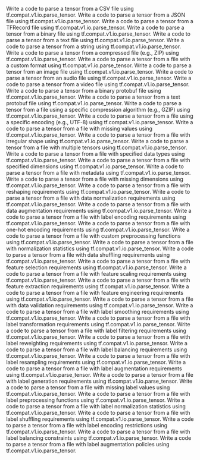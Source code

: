 Write a code to parse a tensor from a CSV file using tf.compat.v1.io.parse_tensor.
Write a code to parse a tensor from a JSON file using tf.compat.v1.io.parse_tensor.
Write a code to parse a tensor from a TFRecord file using tf.compat.v1.io.parse_tensor.
Write a code to parse a tensor from a binary file using tf.compat.v1.io.parse_tensor.
Write a code to parse a tensor from a text file using tf.compat.v1.io.parse_tensor.
Write a code to parse a tensor from a string using tf.compat.v1.io.parse_tensor.
Write a code to parse a tensor from a compressed file (e.g., ZIP) using tf.compat.v1.io.parse_tensor.
Write a code to parse a tensor from a file with a custom format using tf.compat.v1.io.parse_tensor.
Write a code to parse a tensor from an image file using tf.compat.v1.io.parse_tensor.
Write a code to parse a tensor from an audio file using tf.compat.v1.io.parse_tensor.
Write a code to parse a tensor from a video file using tf.compat.v1.io.parse_tensor.
Write a code to parse a tensor from a binary protobuf file using tf.compat.v1.io.parse_tensor.
Write a code to parse a tensor from a text protobuf file using tf.compat.v1.io.parse_tensor.
Write a code to parse a tensor from a file using a specific compression algorithm (e.g., GZIP) using tf.compat.v1.io.parse_tensor.
Write a code to parse a tensor from a file using a specific encoding (e.g., UTF-8) using tf.compat.v1.io.parse_tensor.
Write a code to parse a tensor from a file with missing values using tf.compat.v1.io.parse_tensor.
Write a code to parse a tensor from a file with irregular shape using tf.compat.v1.io.parse_tensor.
Write a code to parse a tensor from a file with multiple tensors using tf.compat.v1.io.parse_tensor.
Write a code to parse a tensor from a file with specified data types using tf.compat.v1.io.parse_tensor.
Write a code to parse a tensor from a file with specified dimensions using tf.compat.v1.io.parse_tensor.
Write a code to parse a tensor from a file with metadata using tf.compat.v1.io.parse_tensor.
Write a code to parse a tensor from a file with missing dimensions using tf.compat.v1.io.parse_tensor.
Write a code to parse a tensor from a file with reshaping requirements using tf.compat.v1.io.parse_tensor.
Write a code to parse a tensor from a file with data normalization requirements using tf.compat.v1.io.parse_tensor.
Write a code to parse a tensor from a file with data augmentation requirements using tf.compat.v1.io.parse_tensor.
Write a code to parse a tensor from a file with label encoding requirements using tf.compat.v1.io.parse_tensor.
Write a code to parse a tensor from a file with one-hot encoding requirements using tf.compat.v1.io.parse_tensor.
Write a code to parse a tensor from a file with custom preprocessing functions using tf.compat.v1.io.parse_tensor.
Write a code to parse a tensor from a file with normalization statistics using tf.compat.v1.io.parse_tensor.
Write a code to parse a tensor from a file with data shuffling requirements using tf.compat.v1.io.parse_tensor.
Write a code to parse a tensor from a file with feature selection requirements using tf.compat.v1.io.parse_tensor.
Write a code to parse a tensor from a file with feature scaling requirements using tf.compat.v1.io.parse_tensor.
Write a code to parse a tensor from a file with feature extraction requirements using tf.compat.v1.io.parse_tensor.
Write a code to parse a tensor from a file with feature engineering requirements using tf.compat.v1.io.parse_tensor.
Write a code to parse a tensor from a file with data validation requirements using tf.compat.v1.io.parse_tensor.
Write a code to parse a tensor from a file with label smoothing requirements using tf.compat.v1.io.parse_tensor.
Write a code to parse a tensor from a file with label transformation requirements using tf.compat.v1.io.parse_tensor.
Write a code to parse a tensor from a file with label filtering requirements using tf.compat.v1.io.parse_tensor.
Write a code to parse a tensor from a file with label reweighting requirements using tf.compat.v1.io.parse_tensor.
Write a code to parse a tensor from a file with label balancing requirements using tf.compat.v1.io.parse_tensor.
Write a code to parse a tensor from a file with label resampling requirements using tf.compat.v1.io.parse_tensor.
Write a code to parse a tensor from a file with label augmentation requirements using tf.compat.v1.io.parse_tensor.
Write a code to parse a tensor from a file with label generation requirements using tf.compat.v1.io.parse_tensor.
Write a code to parse a tensor from a file with missing label values using tf.compat.v1.io.parse_tensor.
Write a code to parse a tensor from a file with label preprocessing functions using tf.compat.v1.io.parse_tensor.
Write a code to parse a tensor from a file with label normalization statistics using tf.compat.v1.io.parse_tensor.
Write a code to parse a tensor from a file with label shuffling requirements using tf.compat.v1.io.parse_tensor.
Write a code to parse a tensor from a file with label encoding restrictions using tf.compat.v1.io.parse_tensor.
Write a code to parse a tensor from a file with label balancing constraints using tf.compat.v1.io.parse_tensor.
Write a code to parse a tensor from a file with label augmentation policies using tf.compat.v1.io.parse_tensor.